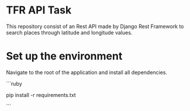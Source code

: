 # TFR API Task

This repository consist of an Rest API made by Django Rest Framework to search places through latitude and longitude values.

# Set up the environment

Navigate to the root of the application and install all dependencies.

´´´ruby

pip install -r requirements.txt

´´´